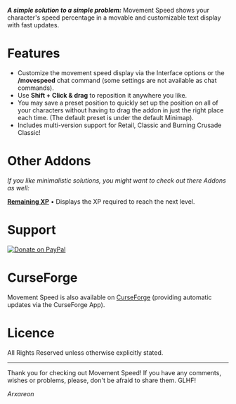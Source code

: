 ***A simple solution to a simple problem:*** Movement Speed shows your character's speed percentage in a movable and customizable text display with fast updates.

# Features
* Customize the movement speed display via the Interface options or the **/movespeed** chat command (some settings are not available as chat commands).
* Use **Shift + Click & drag** to reposition it anywhere you like.
* You may save a preset position to quickly set up the position on all of your characters without having to drag the addon in just the right place each time. (The default preset is under the default Minimap).
* Includes multi-version support for Retail, Classic and Burning Crusade Classic!

# Other Addons
*If you like minimalistic solutions, you might want to check out there Addons as well:*

**[Remaining XP](https://bitbucket.org/Arxareon/remaining-xp)** • Displays the XP required to reach the next level.

# Support
[![Donate on PayPal](https://upload.wikimedia.org/wikipedia/commons/thumb/b/b5/PayPal.svg/124px-PayPal.svg.png)](https://www.paypal.com/donate/?hosted_button_id=Z4FSAFKA5LX98)

# CurseForge
Movement Speed is also available on [CurseForge](https://www.curseforge.com/wow/addons/movement-speed) (providing automatic updates via the CurseForge App).

# Licence
All Rights Reserved unless otherwise explicitly stated.

- - -
Thank you for checking out Movement Speed!
If you have any comments, wishes or problems, please, don't be afraid to share them. GLHF!

*Arxareon*